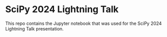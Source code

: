 # SciPy 2024 Lightning Talk

This repo contains the Jupyter notebook that was used for the SciPy 2024 Lightning Talk presentation.